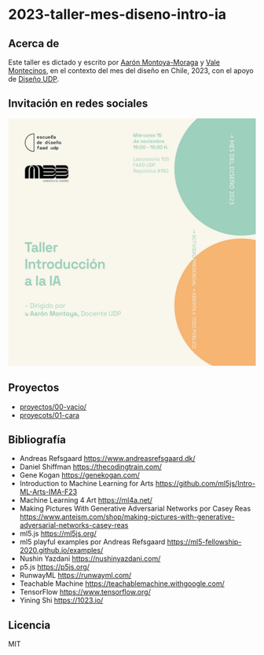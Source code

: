 # 2023-taller-mes-diseno-intro-ia

## Acerca de

Este taller es dictado y escrito por [Aarón Montoya-Moraga](https://github.com/montoyamoraga) y [Vale Montecinos](https://github.com/menteneon), en el contexto del mes del diseño en Chile, 2023, con el apoyo de [Diseño UDP](https://github.com/disenoUDP).

## Invitación en redes sociales

![invitación de instagram](./grafica-invitacion.jpg)

## Proyectos

* [proyectos/00-vacio/](./proyectos/00-vacio/index.html)
* [proyecots/01-cara](./)

## Bibliografía

- Andreas Refsgaard https://www.andreasrefsgaard.dk/
- Daniel Shiffman https://thecodingtrain.com/
- Gene Kogan https://genekogan.com/
- Introduction to Machine Learning for Arts https://github.com/ml5js/Intro-ML-Arts-IMA-F23
- Machine Learning 4 Art https://ml4a.net/
- Making Pictures With Generative Adversarial Networks por Casey Reas https://www.anteism.com/shop/making-pictures-with-generative-adversarial-networks-casey-reas
- ml5.js https://ml5js.org/
- ml5 playful examples por Andreas Refsgaard https://ml5-fellowship-2020.github.io/examples/
- Nushin Yazdani https://nushinyazdani.com/
- p5.js https://p5js.org/
- RunwayML https://runwayml.com/
- Teachable Machine https://teachablemachine.withgoogle.com/
- TensorFlow https://www.tensorflow.org/
- Yining Shi https://1023.io/

## Licencia

MIT
